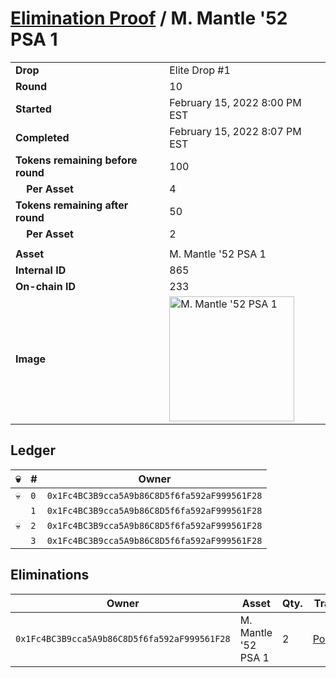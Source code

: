# [Elimination Proof](./readme.md) / M. Mantle &#039;52 PSA 1

|||
|---|---|
| **Drop** | Elite Drop #1 |
| **Round** | 10 |
| **Started** | February 15, 2022 8:00 PM EST |
| **Completed** | February 15, 2022 8:07 PM EST |
| **Tokens remaining before round** | 100 |
| **&nbsp;&nbsp;&nbsp;&nbsp;Per Asset** | 4 |
| **Tokens remaining after round** | 50 |
| **&nbsp;&nbsp;&nbsp;&nbsp;Per Asset** | 2 |
| | |
| **Asset** | M. Mantle &#039;52 PSA 1 |
| **Internal ID** | 865 |
| **On-chain ID** | 233 |
| **Image** | <img src="https://tcdn.blokpax.com/95836cf2-25d6-4213-abe3-2d4c1cc25692/28b37ae82984e5c6eeb23a21c21c50dbfb088d369d7c7a65b1a4c87f2e73a5c8.png" height="200" alt="M. Mantle &#039;52 PSA 1" /> |

## Ledger

| 💀 | # | Owner |
| --- | --- | --- |
| 💀 | `0` | `0x1Fc4BC3B9cca5A9b86C8D5f6fa592aF999561F28` |
|  | `1` | `0x1Fc4BC3B9cca5A9b86C8D5f6fa592aF999561F28` |
| 💀 | `2` | `0x1Fc4BC3B9cca5A9b86C8D5f6fa592aF999561F28` |
|  | `3` | `0x1Fc4BC3B9cca5A9b86C8D5f6fa592aF999561F28` |


## Eliminations

| Owner | Asset | Qty. | Transaction |
| --- | --- | --- | --- |
| `0x1Fc4BC3B9cca5A9b86C8D5f6fa592aF999561F28` | M. Mantle '52 PSA 1 | 2 | [Polygonscan](https://polygonscan.com/tx/0xbc6cceacdf156c8da1d27ffcb2421a4d02aa27fb01d4179db663de49d37d9c0a) |
